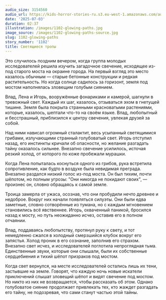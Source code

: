```yaml
---
audio_size: 3154560
audio_url: https://kids-horror-stories-ru.s3.eu-west-1.amazonaws.com/audio/1102-glowing-paths.mp3
date: '2025-07-03'
duration: 02:37
illustration: /images/1102-glowing-paths.jpg
image_source: /images/1102-glowing-paths-source.jpg
slug: 1102-glowing-paths
story_number: '1102'
title: Светящиеся тропы
---
```


Это случилось поздним вечером, когда группа молодых исследователей решила изучить загадочное свечение, исходящее из-под старого моста на окраине города. На первый взгляд это место казалось обычным — старые бетонные конструкции и редкая растительность. Но когда солнце садилось за горизонт, земля под мостом наполнялась зловещим голубым сиянием.

Влад, Лена и Игорь, вооружённые фонариками и камерой, шагнули в тревожный свет. Каждый их шаг, казалось, отзываться эхом в гнетущей тишине. Земля была покрыта странными красноватыми растениями, которые, казалось, шептали что-то на своём языке. Влад, любопытный и бесстрашный, приблизился к центру свечения, увлекая друзей за собой.

Над ними нависал огромный сталактит, весь усыпанный светящимися грибами, излучающими странный голубоватый свет. Игорь отступил назад, его инстинкты кричали об опасности, но желание разгадать тайну оказалось сильнее. Внезапно свечение усилилось, источая резкий холод, от которого по коже пробежали мурашки.

Когда Лена попыталась коснуться одного из грибов, рука встретила сопротивление, как будто в воздухе была невидимая преграда. Внезапно раздался низкий голос из-под моста. Он был тихим, почти шёпотом, но полным угрозы: "Они никогда не покидают своих", — произнес он, словно обращаясь к самой земле.

Троица замерла от ужаса, осознав, что они пробудили нечто древнее и недоброе. Вокруг них начали появляться силуэты. Они были едва заметные, словно сотворённые из тумана, но с каждым мгновением становились всё явственнее. Игорь, охваченный паникой, бросился назад к мосту, но путь неожиданно исчез, оставив его в полном отчаянии.

Влад, поддаваясь любопытству, протянул руку к свету, и тот немедленно сжался в холодный смерзшийся клубок вокруг его запястья. Холод проник в его сознание, заполнив его страхом. Внезапно свет исчез, и исследователей поглотила непроглядная тьма. Единственные звуки, которые они слышали, были их собственные сердцебиения и тихий шёпот призраков под мостом.

Когда свет вернулся, на месте исследователей остались лишь их тени, застывшие на земле. Говорят, что каждую ночь новые искатели приключений слышат зловещий шёпот и видят свечение под мостом. Но никто из них не возвращается, чтобы рассказать об этом. Однако голубоватое сияние продолжает привлекать тех, кто жаждет разгадать его тайну, не подозревая, что сами станут частью этой тайны.